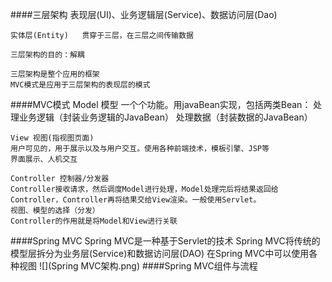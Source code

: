####三层架构
    表现层(UI)、业务逻辑层(Service)、数据访问层(Dao)
    
    实体层(Entity)   贯穿于三层，在三层之间传输数据
    
    三层架构的目的：解耦
    
    三层架构是整个应用的框架
    MVC模式是应用于三层架构的表现层的模式
####MVC模式
    Model 模型
    一个个功能。用javaBean实现，包括两类Bean：
    处理业务逻辑（封装业务逻辑的JavaBean）
    处理数据（封装数据的JavaBean）
    
    View 视图(指视图页面)
    用户可见的，用于展示以及与用户交互。使用各种前端技术，模板引擎、JSP等
    界面展示、人机交互
    
    Controller 控制器/分发器
    Controller接收请求，然后调度Model进行处理，Model处理完后将结果返回给Controller，Controller再将结果交给View渲染。一般使用Servlet。
    视图、模型的选择（分发）
    Controller的作用就是将Model和View进行关联
    
####Spring MVC
    Spring MVC是一种基于Servlet的技术
    Spring MVC将传统的模型层拆分为业务层(Service)和数据访问层(DAO)
    在Spring MVC中可以使用各种视图
   ![](Spring MVC架构.png)
####Spring MVC组件与流程
    